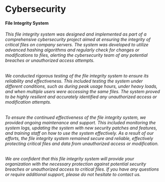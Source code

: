 # Cybersecurity
 
#### File Integrity System

###### This file integrity system was designed and implemented as part of a comprehensive cybersecurity project aimed at ensuring the integrity of critical files on company servers. The system was developed to utilize advanced hashing algorithms and regularly check for changes or modifications to files, alerting the cybersecurity team of any potential breaches or unauthorized access attempts.

###### We conducted rigorous testing of the file integrity system to ensure its reliability and effectiveness. This included testing the system under different conditions, such as during peak usage hours, under heavy loads, and when multiple users were accessing the same files. The system proved to be highly resilient and accurately identified any unauthorized access or modification attempts.

###### To ensure the continued effectiveness of the file integrity system, we provided ongoing maintenance and support. This included monitoring the system logs, updating the system with new security patches and features, and training staff on how to use the system effectively. As a result of our efforts, the file integrity system remained secure and reliable, effectively protecting critical files and data from unauthorized access or modification.

###### We are confident that this file integrity system will provide your organization with the necessary protection against potential security breaches or unauthorized access to critical files. If you have any questions or require additional support, please do not hesitate to contact us.
